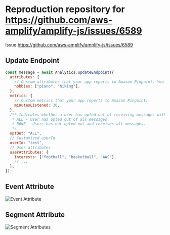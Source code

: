 # Reproduction repository for https://github.com/aws-amplify/amplify-js/issues/6589

Issue https://github.com/aws-amplify/amplify-js/issues/6589

## Update Endpoint

```javascript
const message = await Analytics.updateEndpoint({
  attributes: {
    // Custom attributes that your app reports to Amazon Pinpoint. You can use these attributes as selection criteria when you create a segment.
    hobbies: ["piano", "hiking"],
  },
  metrics: {
    // Custom metrics that your app reports to Amazon Pinpoint.
    minutesListened: 30,
  },
  /** Indicates whether a user has opted out of receiving messages with one of the following values:
   * ALL - User has opted out of all messages.
   * NONE - Users has not opted out and receives all messages.
   */
  optOut: "ALL",
  // Customized userId
  userId: "test",
  // User attributes
  userAttributes: {
    interests: ["football", "basketball", "AWS"],
    // ...
  },
});
```

## Event Attribute

![Event Attribute](https://i.imgur.com/nta1zXO.png)

## Segment Attribute

![Segment Attributes](https://i.imgur.com/5VNtk18.png)
